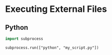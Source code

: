 # Executing External Files

## Python

```p
import subprocess

subprocess.run(["python", "my_script.py"])
```